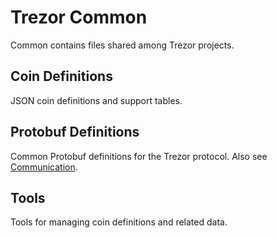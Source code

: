 # Trezor Common

Common contains files shared among Trezor projects.

## Coin Definitions

JSON coin definitions and support tables.

## Protobuf Definitions

Common Protobuf definitions for the Trezor protocol. Also see [Communication](communication/index.md).

## Tools 

Tools for managing coin definitions and related data.
